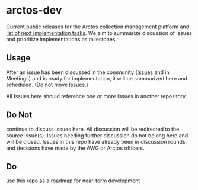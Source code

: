 # arctos-dev
Current public releases for the Arctos collection management platform and [list of next implementation tasks](https://github.com/ArctosDB/arctos-dev/issues). We aim to summarize discussion of issues and prioritize implementations as milestones.

## Usage

After an issue has been discussed in the community ([Issues](https://github.com/ArctosDB/arctos/issues) and in Meetings) and is ready for implementation, it will be summarized here and scheduled. (Do not move Issues.)

All Issues here should reference one or more Issues in another repository.

## Do Not
continue to discuss Issues here. All discussion will be redirected to the source Issue(s). Issues needing further discussion do not belong here and will be closed. Issues in this repo have already been in discussion rounds, and decisions have made by the AWG or Arctos officers.

## Do
use this repo as a roadmap for near-term development


